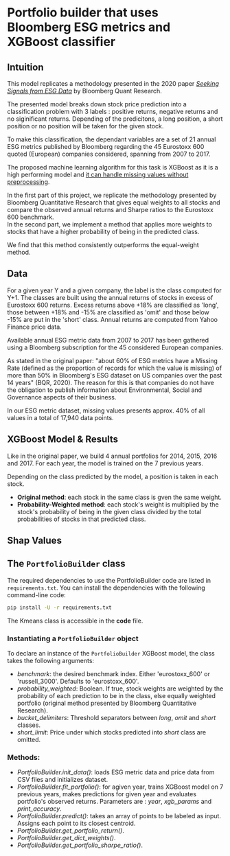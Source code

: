 # Portfolio builder that uses Bloomberg ESG metrics and XGBoost classifier

## Intuition
This model replicates a methodology presented in the 2020 paper _[Seeking Signals from ESG Data](https://www.bloomberg.com/professional/blog/seeking-signals-from-esg-data/)_ by Bloomberg Quant Research. 

The presented model breaks down stock price prediction into a classification problem with 3 labels : positive returns, negative returns and no siginificant returns. Depending of the predicitons, a long position, a short position or no position will be taken for the given stock.

To make this classification, the dependant variables are a set of 21 annual ESG metrics published by Bloomberg regarding the 45 Eurostoxx 600 quoted (European) companies considered, spanning from 2007 to 2017.

The proposed machine learning algorithm for this task is XGBoost as it is a high performing model and [it can handle missing values without preprocessing](https://xgboost.readthedocs.io/en/latest/faq.html).

In the first part of this project, we replicate the methodology presented by Bloomberg Quantitative Research that gives equal weights to all stocks and compare the observed annual returns and Sharpe ratios to the Eurostoxx 600 benchmark.\
In the second part, we implement a method that applies more weights to stocks that have a higher probability of being in the predicted class.

We find that this method consistently outperforms the equal-weight method.

## Data
For a given year Y and a given company, the label is the class computed for Y+1. The classes are built using the annual returns of stocks in excess of Eurostoxx 600 returns. Excess returns above +18% are classified as 'long', those between +18% and -15% are classified as 'omit' and those below -15% are put in the 'short' class.  Annual returns are computed from Yahoo Finance price data.

Available annual ESG metric data from 2007 to 2017 has been gathered using a Bloomberg subscription for the 45 considered European companies. 

As stated in the original paper: "about 60% of ESG metrics have a Missing Rate (defined as the proportion of records for which the value is missing) of more than 50% in Bloomberg's ESG dataset on US companies over the past 14 years" (BQR, 2020). The reason for this is that companies do not have the obligation to publish information about Environmental, Social and Governance aspects of their business.

In our ESG metric dataset, missing values presents approx. 40% of all values in a total of 17,940 data points.

## XGBoost Model & Results
Like in the original paper, we build 4 annual portfolios for 2014, 2015, 2016 and 2017. For each year, the model is trained on the 7 previous years.

Depending on the class predicted by the model, a position is taken in each stock. 
- __Original method__: each stock in the same class is gven the same weight.
- __Probability-Weighted method__: each stock's weight is multiplied by the stock's probability of being in the given class divided by the total probabilities of stocks in that predicted class.

## Shap Values

## The `PortfolioBuilder` class

The required dependencies to use the PortfolioBuilder code are listed
in `requirements.txt`. You can install the dependencies with the
following command-line code:

```bash
pip install -U -r requirements.txt
```

The Kmeans class is accessible in the __code__ file.

### Instantiating a `PortfolioBuilder` object
To declare an instance of the `PortfolioBuilder` XGBoost model, the class takes the following arguments:
- _benchmark_: the desired benchmark index. Either 'eurostoxx_600' or 'russell_3000'. Defaults to 'eurostoxx_600'.
- _probability_weighted_: Boolean. If true, stock weights are weighted by the probability of each prediction to be in the class, else equally weighted portfolio (original method presented by Bloomberg Quantitative Research).
- _bucket_delimiters_: Threshold separators between _long_, _omit_ and _short_ classes.
- _short_limit_: Price under which stocks predicted into _short_ class are omitted.

### Methods:
- _PortfolioBuilder.init_data()_: loads ESG metric data and price data from CSV files and initializes dataset.
- _PortfolioBuilder.fit_portfolio()_: for agiven year, trains XGBoost model on 7 previous years, makes predictions for given year and evaluates portfolio's observed returns. Parameters are : _year_, _xgb_params_ and _print_accuracy_.
- _PortfolioBuilder.predict()_: takes an array of points to be labeled as input. Assigns each point to its closest centroid.
- _PortfolioBuilder.get_portfolio_return()_.
- _PortfolioBuilder.get_dict_weights()_.
- _PortfolioBuilder.get_portfolio_sharpe_ratio()_.


